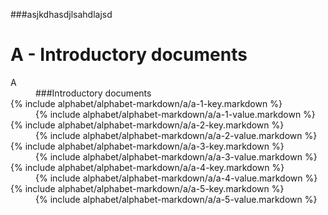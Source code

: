 ###asjkdhasdjlsahdlajsd

<div data-role="collapsible" data-inset="false">
	<h1>A - Introductory documents</h1>

<dl>

<dt class="alphabet-table-key-two">
<div markdown="1" >
A
</div>
</dt>
<dd class="alphabet-table-value">
<div markdown="1">
###Introductory documents
</div>
</dd>

<dt>
<div markdown="1">
{% include alphabet/alphabet-markdown/a/a-1-key.markdown %}
</div>
</dt>
<dd>
<div markdown="1">
{% include alphabet/alphabet-markdown/a/a-1-value.markdown %}
</div>
</dd>

<dt>
<div markdown="1">
{% include alphabet/alphabet-markdown/a/a-2-key.markdown %}
</div>
</dt>
<dd>
<div markdown="1">
{% include alphabet/alphabet-markdown/a/a-2-value.markdown %}
</div>
</dd>

<dt>
<div markdown="1">
{% include alphabet/alphabet-markdown/a/a-3-key.markdown %}
</div>
</dt>
<dd>
<div markdown="1">
{% include alphabet/alphabet-markdown/a/a-3-value.markdown %}
</div>
</dd>

<dt>
<div markdown="1">
{% include alphabet/alphabet-markdown/a/a-4-key.markdown %}
</div>
</dt>
<dd>
<div markdown="1">
{% include alphabet/alphabet-markdown/a/a-4-value.markdown %}
</div>
</dd>

<dt>
<div markdown="1">
{% include alphabet/alphabet-markdown/a/a-5-key.markdown %}
</div>
</dt>
<dd>
<div markdown="1">
{% include alphabet/alphabet-markdown/a/a-5-value.markdown %}
</div>
</dd>

</dl>



</div>
